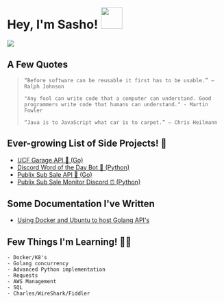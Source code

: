 # Hey, I'm Sasho! <img src="https://raw.githubusercontent.com/verma-anushka/verma-anushka/master/gifs/wave.gif" width="50px"/>

<img src="https://i2.wp.com/allhtaccess.info/wp-content/uploads/2018/03/programming.gif?fit=1281%2C716&ssl=1"/>

## A Few Quotes
> `“Before software can be reusable it first has to be usable.” – Ralph Johnson`
> 
> `"Any fool can write code that a computer can understand. Good programmers write code that humans can understand." - Martin Fowler`
> 
> `“Java is to JavaScript what car is to carpet.” – Chris Heilmann`

## Ever-growing List of Side Projects! 🏁
- [UCF Garage API 🚗 (Go)](https://github.com/sasho2k/University-Of-Central-Florida-Garage-API)
- [Discord Word of the Day Bot 🌄 (Python)](https://github.com/sasho2k/discord-word-of-the-day)
- [Publix Sub Sale API 🏪 (Go)](https://github.com/sasho2k/publix-sub-api)
- [Publix Sub Sale Monitor Discord ⏰ (Python)](https://github.com/sasho2k/publix-sub-api-monitor)

## Some Documentation I've Written
- [Using Docker and Ubuntu to host Golang API's](https://github.com/sasho2k/GOLANG-API-WITH-DOCKERS-AND-UBUNTU-DIGITAL-OCEAN/blob/main/dockerinfo.pdf)

## Few Things I'm Learning! 👨‍🎓
```
- Docker/K8's
- Golang concurrency
- Advanced Python implementation
- Requests
- AWS Management
- SQL
- Charles/WireShark/Fiddler
```
